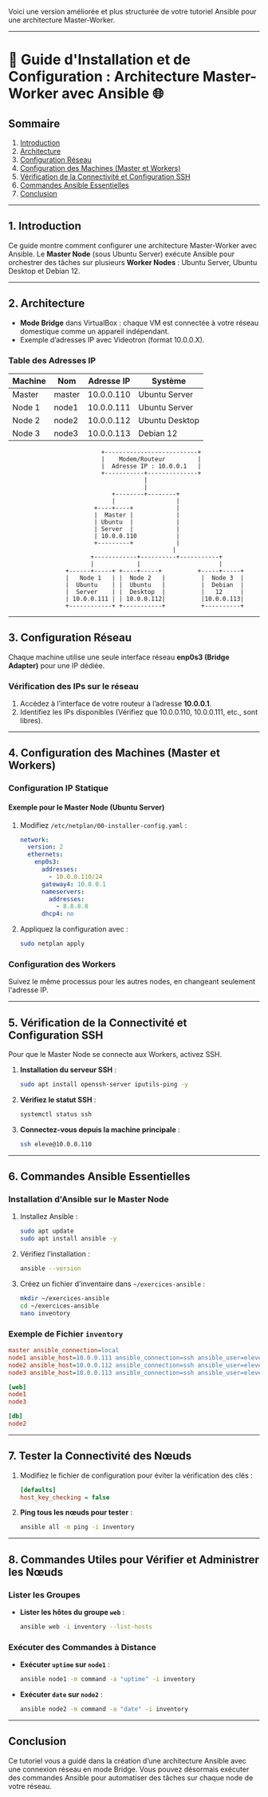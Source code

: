 Voici une version améliorée et plus structurée de votre tutoriel Ansible pour une architecture Master-Worker.

---

# 🚀 **Guide d'Installation et de Configuration : Architecture Master-Worker avec Ansible** 🌐

## Sommaire

1. [Introduction](#1-introduction)
2. [Architecture](#2-architecture)
3. [Configuration Réseau](#3-configuration-reseau)
4. [Configuration des Machines (Master et Workers)](#4-configuration-des-machines)
5. [Vérification de la Connectivité et Configuration SSH](#5-verification-de-la-connectivite)
6. [Commandes Ansible Essentielles](#6-commandes-ansible-essentielles)
7. [Conclusion](#7-conclusion)

---

## 1. Introduction

Ce guide montre comment configurer une architecture Master-Worker avec Ansible. Le **Master Node** (sous Ubuntu Server) exécute Ansible pour orchestrer des tâches sur plusieurs **Worker Nodes** : Ubuntu Server, Ubuntu Desktop et Debian 12.

---

## 2. Architecture

- **Mode Bridge** dans VirtualBox : chaque VM est connectée à votre réseau domestique comme un appareil indépendant.
- Exemple d’adresses IP avec Videotron (format 10.0.0.X).

### Table des Adresses IP

| Machine   | Nom   | Adresse IP | Système       |
|-----------|-------|------------|---------------|
| Master    | master | 10.0.0.110 | Ubuntu Server |
| Node 1    | node1  | 10.0.0.111 | Ubuntu Server |
| Node 2    | node2  | 10.0.0.112 | Ubuntu Desktop|
| Node 3    | node3  | 10.0.0.113 | Debian 12     |

```
                          +--------------------------+
                          |    Modem/Routeur         |
                          |  Adresse IP : 10.0.0.1   |
                          +-----------+--------------+
                                      |
                                      |
                             +--------+--------+
                             |                 |
                        +----+----+            |
                        |  Master |            |
                        | Ubuntu  |            |
                        | Server  |            |
                        | 10.0.0.110           |
                        +---------+            |
                                              |
                       +------------+----------+-----------+
                       |            |                      |
                +------+-----+ +----+-----+          +-----+-----+
                |   Node 1   | |  Node 2   |          |  Node 3  |
                |  Ubuntu    | |  Ubuntu   |          |  Debian  |
                |  Server    | |  Desktop  |          |   12     |
                | 10.0.0.111 | | 10.0.0.112|          |10.0.0.113|
                +------------+ +-----------+          +----------+
```

---

## 3. Configuration Réseau

Chaque machine utilise une seule interface réseau **enp0s3 (Bridge Adapter)** pour une IP dédiée.

### Vérification des IPs sur le réseau

1. Accédez à l’interface de votre routeur à l’adresse **10.0.0.1**.
2. Identifiez les IPs disponibles (Vérifiez que 10.0.0.110, 10.0.0.111, etc., sont libres).

---

## 4. Configuration des Machines (Master et Workers)

### Configuration IP Statique

#### Exemple pour le Master Node (Ubuntu Server)

1. Modifiez `/etc/netplan/00-installer-config.yaml` :

   ```yaml
   network:
     version: 2
     ethernets:
       enp0s3:
         addresses:
           - 10.0.0.110/24
         gateway4: 10.0.0.1
         nameservers:
           addresses:
             - 8.8.8.8
         dhcp4: no
   ```

2. Appliquez la configuration avec :
   ```bash
   sudo netplan apply
   ```

### Configuration des Workers

Suivez le même processus pour les autres nodes, en changeant seulement l'adresse IP.

---

## 5. Vérification de la Connectivité et Configuration SSH

Pour que le Master Node se connecte aux Workers, activez SSH.

1. **Installation du serveur SSH** :
   ```bash
   sudo apt install openssh-server iputils-ping -y
   ```
2. **Vérifiez le statut SSH** :
   ```bash
   systemctl status ssh
   ```
3. **Connectez-vous depuis la machine principale** :
   ```bash
   ssh eleve@10.0.0.110
   ```

---

## 6. Commandes Ansible Essentielles

### Installation d'Ansible sur le Master Node

1. Installez Ansible :
   ```bash
   sudo apt update
   sudo apt install ansible -y
   ```

2. Vérifiez l’installation :
   ```bash
   ansible --version
   ```

3. Créez un fichier d'inventaire dans `~/exercices-ansible` :
   ```bash
   mkdir ~/exercices-ansible
   cd ~/exercices-ansible
   nano inventory
   ```

### Exemple de Fichier `inventory`

```ini
master ansible_connection=local
node1 ansible_host=10.0.0.111 ansible_connection=ssh ansible_user=eleve ansible_ssh_pass=eleve
node2 ansible_host=10.0.0.112 ansible_connection=ssh ansible_user=eleve ansible_ssh_pass=eleve
node3 ansible_host=10.0.0.113 ansible_connection=ssh ansible_user=eleve ansible_ssh_pass=eleve

[web]
node1
node3

[db]
node2
```

---

## 7. Tester la Connectivité des Nœuds

1. Modifiez le fichier de configuration pour éviter la vérification des clés :
   ```ini
   [defaults]
   host_key_checking = false
   ```

2. **Ping tous les nœuds pour tester** :
   ```bash
   ansible all -m ping -i inventory
   ```

---

## 8. Commandes Utiles pour Vérifier et Administrer les Nœuds

### Lister les Groupes

- **Lister les hôtes du groupe `web`** :
  ```bash
  ansible web -i inventory --list-hosts
  ```

### Exécuter des Commandes à Distance

- **Exécuter `uptime` sur `node1`** :
  ```bash
  ansible node1 -m command -a "uptime" -i inventory
  ```

- **Exécuter `date` sur `node2`** :
  ```bash
  ansible node2 -m command -a "date" -i inventory
  ```

---

## Conclusion

Ce tutoriel vous a guidé dans la création d’une architecture Ansible avec une connexion réseau en mode Bridge. Vous pouvez désormais exécuter des commandes Ansible pour automatiser des tâches sur chaque node de votre réseau.
